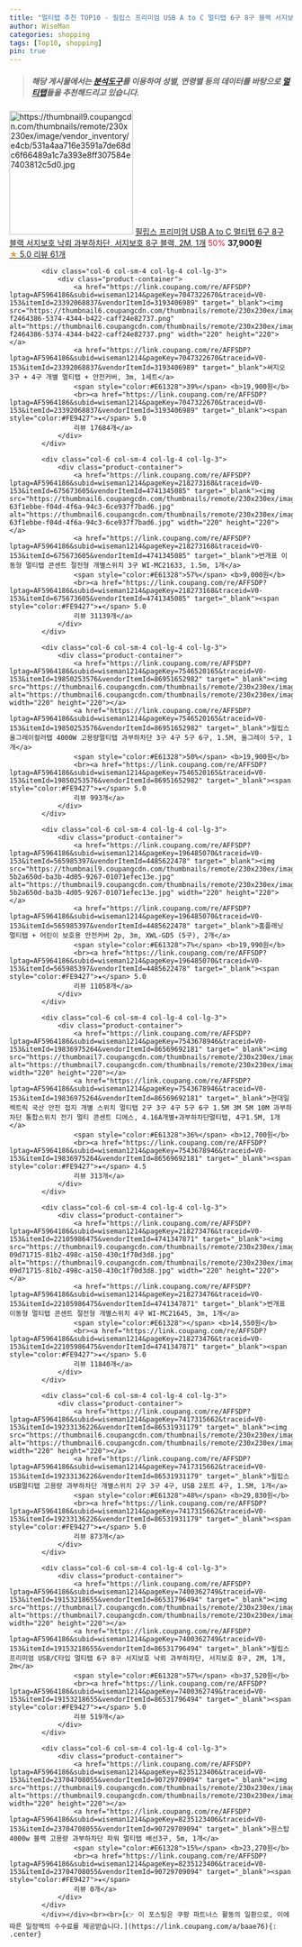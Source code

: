 ```yaml
---
title: "멀티탭 추천 TOP10 - 필립스 프리미엄 USB A to C 멀티탭 6구 8구 블랙 서지보호 낙뢰 과부하차단, 서지보호 8구 블랙, 2M, 1개"
author: WiseMan
categories: shopping
tags: [Top10, shopping]
pin: true
---
```


> ##### 해당 게시물에서는 [**분석도구**](https://itemscout.io/)를 이용하여 **성별**, **연령별** 등의 데이터를 바탕으로 [**멀티탭**](https://link.coupang.com/a/baae76)들을 추천해드리고 있습니다.
<div class="container"><div class="row">
            <div class="col-6 col-sm-4 col-lg-4 col-lg-3">
                <div class="product-container">
                    <a href="https://link.coupang.com/re/AFFSDP?lptag=AF5964186&subid=wiseman1214&pageKey=7815987842&traceid=V0-153&itemId=21214747229&vendorItemId=89168970570" target="_blank"><img src="https://thumbnail9.coupangcdn.com/thumbnails/remote/230x230ex/image/vendor_inventory/e4cb/531a4aa716e3591a7de68dc6f66489a1c7a393e8ff307584e7403812c5d0.jpg" alt="https://thumbnail9.coupangcdn.com/thumbnails/remote/230x230ex/image/vendor_inventory/e4cb/531a4aa716e3591a7de68dc6f66489a1c7a393e8ff307584e7403812c5d0.jpg" width="220" height="220"></a>
                    <a href="https://link.coupang.com/re/AFFSDP?lptag=AF5964186&subid=wiseman1214&pageKey=7815987842&traceid=V0-153&itemId=21214747229&vendorItemId=89168970570" target="_blank">필립스 프리미엄 USB A to C 멀티탭 6구 8구 블랙 서지보호 낙뢰 과부하차단, 서지보호 8구 블랙, 2M, 1개</a>
                    <span style="color:#E61328">50%</span> <b>37,900원</b>
                    <br><a href="https://link.coupang.com/re/AFFSDP?lptag=AF5964186&subid=wiseman1214&pageKey=7815987842&traceid=V0-153&itemId=21214747229&vendorItemId=89168970570" target="_blank"><span style="color:#FE9427">★</span> 5.0
                    리뷰 61개</a>
                </div>
            </div>
            
            <div class="col-6 col-sm-4 col-lg-4 col-lg-3">
                <div class="product-container">
                    <a href="https://link.coupang.com/re/AFFSDP?lptag=AF5964186&subid=wiseman1214&pageKey=7047322670&traceid=V0-153&itemId=23392068837&vendorItemId=3193406989" target="_blank"><img src="https://thumbnail6.coupangcdn.com/thumbnails/remote/230x230ex/image/retail/images/8416440799695788-f2464386-5374-4344-b422-caff24e82737.png" alt="https://thumbnail6.coupangcdn.com/thumbnails/remote/230x230ex/image/retail/images/8416440799695788-f2464386-5374-4344-b422-caff24e82737.png" width="220" height="220"></a>
                    <a href="https://link.coupang.com/re/AFFSDP?lptag=AF5964186&subid=wiseman1214&pageKey=7047322670&traceid=V0-153&itemId=23392068837&vendorItemId=3193406989" target="_blank">써지오 3구 + 4구 개별 멀티탭 + 안전커버, 3m, 1세트</a>
                    <span style="color:#E61328">39%</span> <b>19,900원</b>
                    <br><a href="https://link.coupang.com/re/AFFSDP?lptag=AF5964186&subid=wiseman1214&pageKey=7047322670&traceid=V0-153&itemId=23392068837&vendorItemId=3193406989" target="_blank"><span style="color:#FE9427">★</span> 5.0
                    리뷰 17684개</a>
                </div>
            </div>
            
            <div class="col-6 col-sm-4 col-lg-4 col-lg-3">
                <div class="product-container">
                    <a href="https://link.coupang.com/re/AFFSDP?lptag=AF5964186&subid=wiseman1214&pageKey=218273168&traceid=V0-153&itemId=675673605&vendorItemId=4741345085" target="_blank"><img src="https://thumbnail6.coupangcdn.com/thumbnails/remote/230x230ex/image/retail/images/3513173149983960-63f1ebbe-f04d-4f6a-94c3-6ce937f7bad6.jpg" alt="https://thumbnail6.coupangcdn.com/thumbnails/remote/230x230ex/image/retail/images/3513173149983960-63f1ebbe-f04d-4f6a-94c3-6ce937f7bad6.jpg" width="220" height="220"></a>
                    <a href="https://link.coupang.com/re/AFFSDP?lptag=AF5964186&subid=wiseman1214&pageKey=218273168&traceid=V0-153&itemId=675673605&vendorItemId=4741345085" target="_blank">번개표 이동형 멀티탭 콘센트 절전형 개별스위치 3구 WI-MC21633, 1.5m, 1개</a>
                    <span style="color:#E61328">57%</span> <b>9,000원</b>
                    <br><a href="https://link.coupang.com/re/AFFSDP?lptag=AF5964186&subid=wiseman1214&pageKey=218273168&traceid=V0-153&itemId=675673605&vendorItemId=4741345085" target="_blank"><span style="color:#FE9427">★</span> 5.0
                    리뷰 31139개</a>
                </div>
            </div>
            
            <div class="col-6 col-sm-4 col-lg-4 col-lg-3">
                <div class="product-container">
                    <a href="https://link.coupang.com/re/AFFSDP?lptag=AF5964186&subid=wiseman1214&pageKey=7546520165&traceid=V0-153&itemId=19850253576&vendorItemId=86951652982" target="_blank"><img src="https://thumbnail6.coupangcdn.com/thumbnails/remote/230x230ex/image/vendor_inventory/07f6/d7cbb54a5d0bd190c3897b8393ef388add81931eb1b6914d4fc540c7f1ca.jpg" alt="https://thumbnail6.coupangcdn.com/thumbnails/remote/230x230ex/image/vendor_inventory/07f6/d7cbb54a5d0bd190c3897b8393ef388add81931eb1b6914d4fc540c7f1ca.jpg" width="220" height="220"></a>
                    <a href="https://link.coupang.com/re/AFFSDP?lptag=AF5964186&subid=wiseman1214&pageKey=7546520165&traceid=V0-153&itemId=19850253576&vendorItemId=86951652982" target="_blank">필립스 올그레이컬러탭 4000W 고용량멀티탭 과부하차단 3구 4구 5구 6구, 1.5M, 올그레이 5구, 1개</a>
                    <span style="color:#E61328">50%</span> <b>19,900원</b>
                    <br><a href="https://link.coupang.com/re/AFFSDP?lptag=AF5964186&subid=wiseman1214&pageKey=7546520165&traceid=V0-153&itemId=19850253576&vendorItemId=86951652982" target="_blank"><span style="color:#FE9427">★</span> 5.0
                    리뷰 993개</a>
                </div>
            </div>
            
            <div class="col-6 col-sm-4 col-lg-4 col-lg-3">
                <div class="product-container">
                    <a href="https://link.coupang.com/re/AFFSDP?lptag=AF5964186&subid=wiseman1214&pageKey=196485070&traceid=V0-153&itemId=565985397&vendorItemId=4485622478" target="_blank"><img src="https://thumbnail9.coupangcdn.com/thumbnails/remote/230x230ex/image/retail/images/427940027234-5b2a650d-ba3b-4d05-9267-01071efec13e.jpg" alt="https://thumbnail9.coupangcdn.com/thumbnails/remote/230x230ex/image/retail/images/427940027234-5b2a650d-ba3b-4d05-9267-01071efec13e.jpg" width="220" height="220"></a>
                    <a href="https://link.coupang.com/re/AFFSDP?lptag=AF5964186&subid=wiseman1214&pageKey=196485070&traceid=V0-153&itemId=565985397&vendorItemId=4485622478" target="_blank">홈플래닛 멀티탭 + 어린이 보호용 안전커버 2p, 3m, XWL-GD5 (5구), 2개</a>
                    <span style="color:#E61328">7%</span> <b>19,990원</b>
                    <br><a href="https://link.coupang.com/re/AFFSDP?lptag=AF5964186&subid=wiseman1214&pageKey=196485070&traceid=V0-153&itemId=565985397&vendorItemId=4485622478" target="_blank"><span style="color:#FE9427">★</span> 5.0
                    리뷰 11058개</a>
                </div>
            </div>
            
            <div class="col-6 col-sm-4 col-lg-4 col-lg-3">
                <div class="product-container">
                    <a href="https://link.coupang.com/re/AFFSDP?lptag=AF5964186&subid=wiseman1214&pageKey=7543678946&traceid=V0-153&itemId=19836975264&vendorItemId=86569692181" target="_blank"><img src="https://thumbnail7.coupangcdn.com/thumbnails/remote/230x230ex/image/vendor_inventory/905f/29dd1d5ec37ce21aec04a599127385b4f7cda945ffdf17a38df6f08f4293.jpg" alt="https://thumbnail7.coupangcdn.com/thumbnails/remote/230x230ex/image/vendor_inventory/905f/29dd1d5ec37ce21aec04a599127385b4f7cda945ffdf17a38df6f08f4293.jpg" width="220" height="220"></a>
                    <a href="https://link.coupang.com/re/AFFSDP?lptag=AF5964186&subid=wiseman1214&pageKey=7543678946&traceid=V0-153&itemId=19836975264&vendorItemId=86569692181" target="_blank">현대일렉트릭 국산 안전 접지 개별 스위치 멀티탭 2구 3구 4구 5구 6구 1.5M 3M 5M 10M 과부하차단 통합스위치 전기 멀티 콘센트 디에스, 4.16A개별+과부하차단멀티탭, 4구1.5M, 1개</a>
                    <span style="color:#E61328">36%</span> <b>12,700원</b>
                    <br><a href="https://link.coupang.com/re/AFFSDP?lptag=AF5964186&subid=wiseman1214&pageKey=7543678946&traceid=V0-153&itemId=19836975264&vendorItemId=86569692181" target="_blank"><span style="color:#FE9427">★</span> 4.5
                    리뷰 313개</a>
                </div>
            </div>
            
            <div class="col-6 col-sm-4 col-lg-4 col-lg-3">
                <div class="product-container">
                    <a href="https://link.coupang.com/re/AFFSDP?lptag=AF5964186&subid=wiseman1214&pageKey=218273476&traceid=V0-153&itemId=22105986475&vendorItemId=4741347871" target="_blank"><img src="https://thumbnail9.coupangcdn.com/thumbnails/remote/230x230ex/image/retail/images/1321460559225268-09d71715-81b2-498c-a150-430c1f70d3d8.jpg" alt="https://thumbnail9.coupangcdn.com/thumbnails/remote/230x230ex/image/retail/images/1321460559225268-09d71715-81b2-498c-a150-430c1f70d3d8.jpg" width="220" height="220"></a>
                    <a href="https://link.coupang.com/re/AFFSDP?lptag=AF5964186&subid=wiseman1214&pageKey=218273476&traceid=V0-153&itemId=22105986475&vendorItemId=4741347871" target="_blank">번개표 이동형 멀티탭 콘센트 절전형 개별스위치 4구 WI-MC21645, 3m, 1개</a>
                    <span style="color:#E61328"></span> <b>14,550원</b>
                    <br><a href="https://link.coupang.com/re/AFFSDP?lptag=AF5964186&subid=wiseman1214&pageKey=218273476&traceid=V0-153&itemId=22105986475&vendorItemId=4741347871" target="_blank"><span style="color:#FE9427">★</span> 5.0
                    리뷰 11840개</a>
                </div>
            </div>
            
            <div class="col-6 col-sm-4 col-lg-4 col-lg-3">
                <div class="product-container">
                    <a href="https://link.coupang.com/re/AFFSDP?lptag=AF5964186&subid=wiseman1214&pageKey=7417315662&traceid=V0-153&itemId=19233136226&vendorItemId=86531931179" target="_blank"><img src="https://thumbnail6.coupangcdn.com/thumbnails/remote/230x230ex/image/vendor_inventory/40cd/53366945623e0a9e273d1689752331eb6c95e0c54e3566170ee348b5c3df.jpg" alt="https://thumbnail6.coupangcdn.com/thumbnails/remote/230x230ex/image/vendor_inventory/40cd/53366945623e0a9e273d1689752331eb6c95e0c54e3566170ee348b5c3df.jpg" width="220" height="220"></a>
                    <a href="https://link.coupang.com/re/AFFSDP?lptag=AF5964186&subid=wiseman1214&pageKey=7417315662&traceid=V0-153&itemId=19233136226&vendorItemId=86531931179" target="_blank">필립스 USB멀티탭 고용량 과부하차단 개별스위치 2구 3구 4구, USB 2포트 4구, 1.5M, 1개</a>
                    <span style="color:#E61328">48%</span> <b>29,830원</b>
                    <br><a href="https://link.coupang.com/re/AFFSDP?lptag=AF5964186&subid=wiseman1214&pageKey=7417315662&traceid=V0-153&itemId=19233136226&vendorItemId=86531931179" target="_blank"><span style="color:#FE9427">★</span> 5.0
                    리뷰 873개</a>
                </div>
            </div>
            
            <div class="col-6 col-sm-4 col-lg-4 col-lg-3">
                <div class="product-container">
                    <a href="https://link.coupang.com/re/AFFSDP?lptag=AF5964186&subid=wiseman1214&pageKey=7400362749&traceid=V0-153&itemId=19153218655&vendorItemId=86531796494" target="_blank"><img src="https://thumbnail7.coupangcdn.com/thumbnails/remote/230x230ex/image/vendor_inventory/9234/d854dac1788ea57b67a368a2db37f4f852e1eb0b59b77c0d6c869b72e130.jpg" alt="https://thumbnail7.coupangcdn.com/thumbnails/remote/230x230ex/image/vendor_inventory/9234/d854dac1788ea57b67a368a2db37f4f852e1eb0b59b77c0d6c869b72e130.jpg" width="220" height="220"></a>
                    <a href="https://link.coupang.com/re/AFFSDP?lptag=AF5964186&subid=wiseman1214&pageKey=7400362749&traceid=V0-153&itemId=19153218655&vendorItemId=86531796494" target="_blank">필립스 프리미엄 USB/C타입 멀티탭 6구 8구 서지보호 낙뢰 과부하차단, 서지보호 8구, 2M, 1개, 2m</a>
                    <span style="color:#E61328">57%</span> <b>37,520원</b>
                    <br><a href="https://link.coupang.com/re/AFFSDP?lptag=AF5964186&subid=wiseman1214&pageKey=7400362749&traceid=V0-153&itemId=19153218655&vendorItemId=86531796494" target="_blank"><span style="color:#FE9427">★</span> 5.0
                    리뷰 519개</a>
                </div>
            </div>
            
            <div class="col-6 col-sm-4 col-lg-4 col-lg-3">
                <div class="product-container">
                    <a href="https://link.coupang.com/re/AFFSDP?lptag=AF5964186&subid=wiseman1214&pageKey=8235123406&traceid=V0-153&itemId=23704708055&vendorItemId=90729709094" target="_blank"><img src="https://thumbnail9.coupangcdn.com/thumbnails/remote/230x230ex/image/vendor_inventory/1d51/c27de415ae5f7c979959f643f04aad8add445d1afa10cff7e8e2d406baeb.jpg" alt="https://thumbnail9.coupangcdn.com/thumbnails/remote/230x230ex/image/vendor_inventory/1d51/c27de415ae5f7c979959f643f04aad8add445d1afa10cff7e8e2d406baeb.jpg" width="220" height="220"></a>
                    <a href="https://link.coupang.com/re/AFFSDP?lptag=AF5964186&subid=wiseman1214&pageKey=8235123406&traceid=V0-153&itemId=23704708055&vendorItemId=90729709094" target="_blank">원스탑 4000w 블랙 고용량 과부하차단 파워 멀티탭 배선3구, 5m, 1개</a>
                    <span style="color:#E61328">15%</span> <b>23,270원</b>
                    <br><a href="https://link.coupang.com/re/AFFSDP?lptag=AF5964186&subid=wiseman1214&pageKey=8235123406&traceid=V0-153&itemId=23704708055&vendorItemId=90729709094" target="_blank"><span style="color:#FE9427">★</span> 
                    리뷰 0개</a>
                </div>
            </div>
            </div></div><br><br>[👉 이 포스팅은 쿠팡 파트너스 활동의 일환으로, 이에 따른 일정액의 수수료를 제공받습니다.](https://link.coupang.com/a/baae76){: .center}